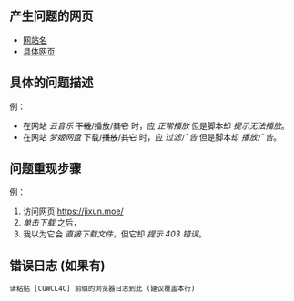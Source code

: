 ﻿## 产生问题的网页

* [网站名](https://jixun.moe/)
* [具体网页](https://s.jixun.moe/cuwcl4c)

## 具体的问题描述

例：

* 在网站 _云音乐_ ~~下载~~/播放/~~其它~~ 时，应 _正常播放_ 但是脚本却 _提示无法播放_。
* 在网站 _梦姬网盘_ 下载/~~播放~~/~~其它~~ 时，应 _过滤广告_ 但是脚本却 _播放广告_。

## 问题重现步骤

例：

1. 访问网页 https://jixun.moe/
2. _单击下载_ 之后，
3. 我以为它会 _直接下载文件_，但它却 _提示 403 错误_。

## 错误日志 (如果有)

```text
请粘贴 [CUWCL4C] 前缀的浏览器日志到此 (建议覆盖本行)

```